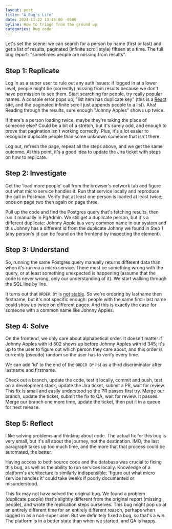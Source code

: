 ```yaml
---
layout: post
title: "A Bug's Life"
date: 2024-11-22 13:45:00 -0500
byline: How to triage from the ground up
categories: bug code
---
```


Let's set the scene: we can search for a person by name (first or last) and get a list of results, paginated (infinite scroll style) fifteen at a time. The full bug report: "sometimes people are missing from results".

## Step 1: Replicate

Log in as a super user to rule out any auth issues: if logged in at a lower level, people might be (correctly) missing from results because we don't have permission to see them. Start searching for people, try really popular names. A console error pops up; "list item has duplicate key" (this is a [React](https://react.dev/learn/rendering-lists#rules-of-keys) site, and the paginated infinite scroll just appends people to a list). Aha! Reading through the results, sure enough "Johnny Apples" shows up twice.

If there's a person loading twice, maybe they're taking the place of someone else? Could be a bit of a stretch, but it's surely odd, and enough to prove that pagination isn't working correctly. Plus, it's a lot easier to recognize duplicate people than some unknown someone that isn't there.

Log out, refresh the page, repeat all the steps above, and we get the same outcome. At this point, it's a good idea to update the Jira ticket with steps on how to replicate.

## Step 2: Investigate

Get the 'load more people' call from the browser's network tab and figure out what micro service handles it. Run that service locally and reproduce the call in Postman. Verify that at least one person is loaded at least twice; once on page two then again on page three.

Pull up the code and find the Postgres query that's fetching results, then run it manually in PgAdmin. We still get a duplicate person, but it's a different duplicate: Johnny Apple is a very common name in our system and this Johnny has a different id from the duplicate Johnny we found in Step 1 (any person's id can be found on the frontend by inspecting the element). 

## Step 3: Understand

So, running the same Postgres query manually returns different data than when it's run via a micro service. There must be something wrong with the query, or at least something unexpected is happening (assume that the code is never wrong, only our understanding of it). We start walking through the SQL line by line.

It turns out that `ORDER BY` is [not](https://stackoverflow.com/questions/67343360/is-order-by-stable-for-several-rows-with-the-same-key-values) [stable](https://stackoverflow.com/questions/15522746/is-sql-order-by-clause-guaranteed-to-be-stable-by-standards). So we're ordering by lastname then firstname, but it's not specific enough: people with the same first+last name could show up twice on different pages. And this is exactly the case for someone with a common name like Johnny Apples.

## Step 4: Solve

On the frontend, we only care about alphabetical order. It doesn't matter if Johnny Apples with id 502 shows up before Johnny Apples with id 345; it's up to the user to figure out which person they care about, and this order is currently (pseudo) random so the user has to verify every time.

We can add 'id' to the end of the `ORDER BY` list as a third discriminator after lastname and firstname.

Check out a branch, update the code, test it locally, commit and push, test on a development stack, update the Jira ticket, submit a PR, wait for review. This fix is small and easily understood so the PR passes first try. Merge our branch, update the ticket, submit the fix to QA, wait for review. It passes. Merge our branch one more time, update the ticket, then put it in a queue for next release.

## Step 5: Reflect

I like solving problems and thinking about code. The actual fix for this bug is very small, but it's all about the journey, not the destination. IMO, the last paragraph takes up too much time, and the more that that process could be automated, the better.

Having access to both source code and the database was crucial to fixing this bug, as well as the ability to run services locally. Knowledge of a platform's architecture is similarly indispensible; 'figure out what micro service handles it' could take weeks if poorly documented or misunderstood.

This fix may not have solved the original bug. We found a problem (duplicate people) that's slightly different from the original report (missing people), and wrote the replication steps ourselves. This bug might pop up at an entirely different time for an entirely different reason, perhaps when logged in as a non-super user. But we definitely fixed a bug, so that's a win. The platform is in a better state than when we started, and QA is happy.